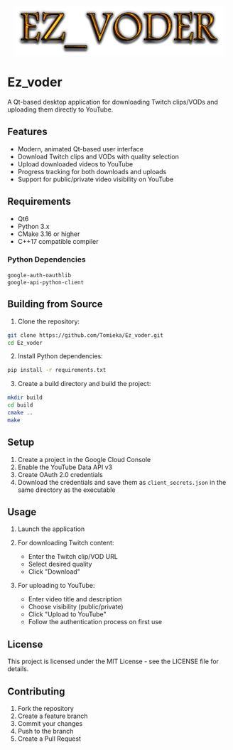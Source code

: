 <p align="center">
  <img src="logo.png" />
</p>


# Ez_voder



A Qt-based desktop application for downloading Twitch clips/VODs and uploading them directly to YouTube.

## Features

- Modern, animated Qt-based user interface
- Download Twitch clips and VODs with quality selection
- Upload downloaded videos to YouTube
- Progress tracking for both downloads and uploads
- Support for public/private video visibility on YouTube

## Requirements

- Qt6
- Python 3.x
- CMake 3.16 or higher
- C++17 compatible compiler

### Python Dependencies
```
google-auth-oauthlib
google-api-python-client
```

## Building from Source

1. Clone the repository:
```bash
git clone https://github.com/Tomieka/Ez_voder.git
cd Ez_voder
```

2. Install Python dependencies:
```bash
pip install -r requirements.txt
```

3. Create a build directory and build the project:
```bash
mkdir build
cd build
cmake ..
make
```

## Setup

1. Create a project in the Google Cloud Console
2. Enable the YouTube Data API v3
3. Create OAuth 2.0 credentials
4. Download the credentials and save them as `client_secrets.json` in the same directory as the executable

## Usage

1. Launch the application
2. For downloading Twitch content:
   - Enter the Twitch clip/VOD URL
   - Select desired quality
   - Click "Download"

3. For uploading to YouTube:
   - Enter video title and description
   - Choose visibility (public/private)
   - Click "Upload to YouTube"
   - Follow the authentication process on first use

## License

This project is licensed under the MIT License - see the LICENSE file for details.

## Contributing

1. Fork the repository
2. Create a feature branch
3. Commit your changes
4. Push to the branch
5. Create a Pull Request 

